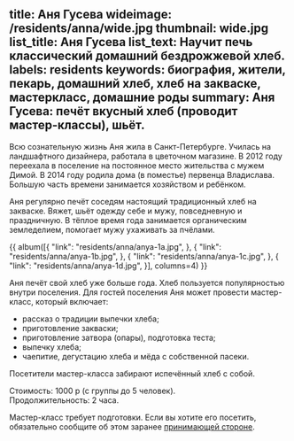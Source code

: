 title: Аня Гусева
wideimage: /residents/anna/wide.jpg
thumbnail: wide.jpg
list_title: Аня Гусева
list_text: Научит печь классический домашний бездрожжевой хлеб.
labels: residents
keywords: биография, жители, пекарь, домашний хлеб, хлеб на закваске, мастеркласс, домашние роды
summary: Аня Гусева: печёт вкусный хлеб (проводит мастер-классы), шьёт.
---
Всю сознательную жизнь Аня жила в Санкт-Петербурге.
Училась на ландшафтного дизайнера, работала в цветочном магазине.
В 2012 году переехала в поселение на постоянное место жительства с мужем Димой.
В 2014 году родила дома (в поместье) первенца Владислава.
Большую часть времени занимается хозяйством и ребёнком.

Аня регулярно печёт соседям настоящий традиционный хлеб на закваске.
Вяжет, шьёт одежду себе и мужу, повседневную и праздничную.
В тёплое время года занимается органическим земледелием, помогает мужу ухаживать за пчёлами.

{{ album([{
  "link": "residents/anna/anya-1a.jpg",
}, {
  "link": "residents/anna/anya-1b.jpg",
}, {
  "link": "residents/anna/anya-1c.jpg",
}, {
  "link": "residents/anna/anya-1d.jpg",
}], columns=4) }}

Аня печёт свой хлеб уже больше года.
Хлеб пользуется популярностью внутри поселения.
Для гостей поселения Аня может провести мастер-класс, который включает:

- рассказ о традиции выпечки хлеба;
- приготовление закваски;
- приготовление затвора (опары), подготовка теста;
- выпечку хлеба;
- чаепитие, дегустацию хлеба и мёда с собственной пасеки.

Посетители мастер-класса забирают испечённый хлеб с собой.

Стоимость: 1000 р (с группы до 5 человек).  
Продолжительность: 2 часа.

Мастер-класс требует подготовки.
Если вы хотите его посетить, обязательно сообщите об этом заранее [принимающей стороне](/stay/).
